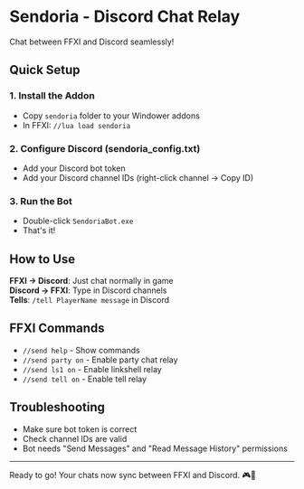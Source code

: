 # Sendoria - Discord Chat Relay

Chat between FFXI and Discord seamlessly!

## Quick Setup

### 1. Install the Addon
- Copy `sendoria` folder to your Windower addons
- In FFXI: `//lua load sendoria`

### 2. Configure Discord (sendoria_config.txt)
- Add your Discord bot token
- Add your Discord channel IDs (right-click channel → Copy ID)

### 3. Run the Bot
- Double-click `SendoriaBot.exe`
- That's it!

## How to Use

**FFXI → Discord**: Just chat normally in game  
**Discord → FFXI**: Type in Discord channels  
**Tells**: `/tell PlayerName message` in Discord

## FFXI Commands
- `//send help` - Show commands
- `//send party on` - Enable party chat relay
- `//send ls1 on` - Enable linkshell relay
- `//send tell on` - Enable tell relay

## Troubleshooting
- Make sure bot token is correct
- Check channel IDs are valid
- Bot needs "Send Messages" and "Read Message History" permissions

---
Ready to go! Your chats now sync between FFXI and Discord. 🎮💬
